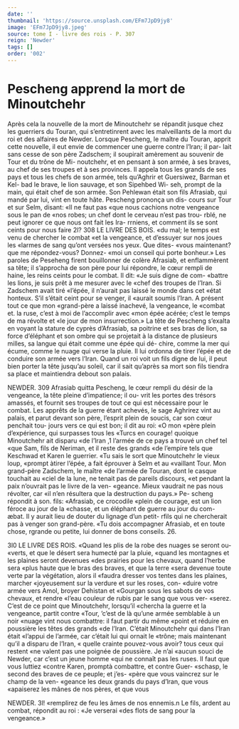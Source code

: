```yaml
---
date: ''
thumbnail: 'https://source.unsplash.com/EFm7JpD9jy8'
image: 'EFm7JpD9jy8.jpeg'
source: tome I - livre des rois - P. 307
reign: 'Newder'
tags: []
order: '002'
---
```


# Pescheng apprend la mort de Minoutchehr

Après cela la nouvelle de la mort de Minoutchehr se répandit jusque chez les guerriers du Touran, qui s’entretinrent avec les malveillants de la mort
du roi et des alfaires de Newder. Lorsque Pescheng, le maître du Touran, apprit cette nouvelle, il eut envie de commencer une guerre contre l’lran; il par- lait sans cesse de son père Zadschem; il soupirait amèrement au souvenir de Tour et du trône de Mi- noutchehr, et en pensant à son armée, à ses braves,
au chef de ses troupes et à ses provinces. Il appela tous les grands de ses pays et tous les chefs de son armée, tels qu’Aghrir et Guersiwez, Barman et Kel-
bad le brave, le lion sauvage, et son Sipehbed Wi- seh, prompt de la main, qui était chef de son armée.
Son Pehlewan était son fils Afrasiab, qui mandé par
lui, vint en toute hâte. Pescheng prononça un dis- cours sur Tour et sur Selm, disant: «Il ne faut pas «que nous cachions notre vengeance sous le pan de «nos robes; un chef dont le cerveau n’est pas trou-
rblé, ne peut ignorer ce que nous ont fait les Ira- rrniens, et comment ils se sont ceints pour nous faire
2l?
308 LE LIVRE DES BOIS.
«du mal; le temps est venu de chercher le combat «et la vengeance, et d’essuyer sur nos joues les «larmes de sang qu’ont versées nos yeux. Que dites-
«vous maintenant? que me répondez-vous? Donnez- «moi un conseil qui porte bonheur.» Les paroles de Peseheng firent bouillonner de colère Afrasiab, et enflammèrent sa tête; il s’approcha de son père pour
lui répondre, le cœur rempli de haine, les reins ceints pour le combat. Il dit: «Je suis digne de com- «battre les lions, je suis prêt à me mesurer avec le «chef des troupes de l’Iran. Si Zadschem avait tiré
«l’épée, il n’aurait pas laissé le monde dans cet
«état honteux. S’il s’était ceint pour se venger, il
«aurait soumis l’Iran. A présent tout ce que mon «grand-père a laissé inachevé, la vengeance, le
«combat et. la ruse, c’est à moi de l’accomplir avec
«mon épée acérée; c’est le temps de ma révolte et
«le jour de mon insurrection.» La tête de Pescheng s’exalta en voyant la stature de cyprès d’Afrasiab, sa
poitrine et ses bras de lion, sa force d’éléphant et
son ombre qui se projetait à la distance de plusieurs milles, sa langue qui était comme une épée qui dé-
chire, comme la mer qui écume, comme le nuage qui verse la pluie. Il lui ordonna de tirer l’épée et
de conduire son armée vers l’Iran. Quand un roi
voit un fils digne de lui, il peut bien porter la tête jusqu’au soleil, car il sait qu’après sa mort son fils
tiendra sa place et maintiendra debout son palais.

NEWDER. 309 Afrasiab quitta Pescheng, le cœur rempli du désir
de la vengeance, la tête pleine d’impatience; il ou- vrit les portes des trésors amassés, et fournit ses troupes de tout ce qui est nécessaire pour le combat.
Les apprêts de la guerre étant achevés, le sage Aghrirez vint au palais, et parut devant son père, l’esprit plein de soucis, car son cœur penchait tou- jours vers ce qui est bon; il dit au roi: «O mon «père plein d’expérience, qui surpasses tous les
«Turcs en courage! quoique Minoutchehr ait disparu
«de l’lran ,1 l’armée de ce pays a trouvé un chef tel
«que Sam, fils de Neriman, et il reste des grands «de l’empire tels que Keschwad et Karen le guerrier.
«Tu sais le sort que Minoutchehr le vieux loup, «prompt àtirer l’épée, a fait éprouver à Selm et au
«vaillant Tour. Mon grand-père Zadschem, le maître «de l’armée de Touran, dont le casque touchait au
«ciel de la lune, ne tenait pas de pareils discours, «et pendant la paix n’ouvrait pas le livre de la ven- «geance. Mieux vaudrait ne pas nous révolter, car «il n’en résultera que la destruction du pays.» Pe-
scheng répondit à son. fils: «Afrasiab, ce crocodile «plein de courage, est un lion féroce au jour de la «chasse, et un éléphant de guerre au jour du com- æbat. Il y aurait lieu de douter du lignage d’un petit-
rfils qui ne chercherait pas à venger son grand-père. «Tu dois accompagner Afrasiab, et en toute chose, rgrande ou petite, lui donner de bons conseils. 26.

3l0 LE LIVRE DES ROIS.
«Quand les plis de la robe des nuages se seront ou- «verts, et que le désert sera humecté par la pluie, «quand les montagnes et les plaines seront devenues «des prairies pour les chevaux, quand l’herbe sera «plus haute que le bras des braves, et que la terre «sera devenue toute verte par la végétation, alors il «faudra dresser vos tentes dans les plaines, marcher «joyeusement sur la verdure et sur les roses, con- «duire votre armée vers Amol, broyer Dehistan et «Gourgan sous les sabots de vos chevaux, et rendre «l’eau couleur de rubis par le sang que vous ver- «serez. C’est de ce point que Minoutchehr, lorsqu’il «chercha la guerre et la vengeance, partit contre «Tour, ’c’est de là qu’une armée semblable à un noir
«nuage vint nous combattre: il faut partir du même «point et réduire en poussière les têtes des grands
«de l’Iran. C’était Minoutchehr qui dans l’Iran était
«l’appui de l’armée, car c’était lui qui ornait le
«trône; mais maintenant qu’il a disparu de l’Iran,
« quelle crainte pouvez-vous avoir? tous ceux qui restent «ne valent pas une poignée de poussière. Je n’ai
«aucun souci de Newder, car c’est un jeune homme «qui ne connaît pas les ruses. Il faut que vous luttiez «contre Karen, promptà combattre, et contre Guer- «schasp, le second des braves de ce peuple; et j’es- «père que vous vaincrez sur le champ de la ven- «geance les deux grands du pays d’lran, que vous «apaiserez les mânes de nos pères, et que vous

NEWDER. 3l! «remplirez de feu les âmes de nos ennemis.n Le
fils, ardent au combat, répondit au roi : «Je verserai «des flots de sang pour la vengeance.»
